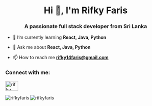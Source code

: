 <h1 align="center">Hi 👋, I'm Rifky Faris</h1>
<h3 align="center">A passionate full stack developer from Sri Lanka</h3>

- 🌱 I’m currently learning **React, Java, Python**

- 💬 Ask me about **React, Java, Python**

- 📫 How to reach me **rifky14faris@gmail.com**

<h3 align="left">Connect with me:</h3>
<p align="left">
<a href="https://linkedin.com/in/rifky faris" target="blank"><img align="center" src="https://raw.githubusercontent.com/rahuldkjain/github-profile-readme-generator/master/src/images/icons/Social/linked-in-alt.svg" alt="rifky faris" height="30" width="40" /></a>
</p>

<p><img align="left" src="[https://github-readme-stats.vercel.app/api/top-langs?username=rifkyfaris&show_icons=true&locale=en&layout=compact](https://www.linkedin.com/in/rifkyfaris/)" alt="rifkyfaris" /></p>

<p><img align="center" src="https://github-readme-streak-stats.herokuapp.com/?user=rifkyfaris&" alt="rifkyfaris" /></p>
